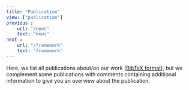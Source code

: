 ```yaml
---
title: "Publication"
view: ["publication"]
previous :
    url: "/news"
    text: "news"
next :
    url: "/framework"
    text: "framework"
---
```


Here, we list all publications about/on our work ([BibTeX format](/references.bib)), but we complement some publications with comments containing additional information to give you an overview about the publication.
